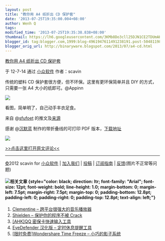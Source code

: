 ```yaml
---
layout: post
title: "教你用 A4 纸折出 CD 保护套"
date: '2013-07-25T19:35:00.004+08:00'
author: Wenh Q
tags:
modified_time: '2013-07-25T19:35:38.838+08:00'
thumbnail: https://lh6.googleusercontent.com/3KMb8Do3cll25DJN1CE2TDUmAH4Y7G2lhelZ5xC190m5m4cyB9f7s-vCVqxl-N4ZvHTI037jWgQbRls0IbVXXF1Zh9oFn2N5drWe_Imp9RM6vxiFgAQ=s72-c
blogger_id: tag:blogger.com,1999:blog-4961947611491238191.post-5048119871582377359
blogger_orig_url: http://binaryware.blogspot.com/2013/07/a4-cd.html
---
```


[
教你用 A4 纸折出 CD
保护套](http://www.appinn.com/how-to-use-paper-to-protect-cd/)

于 12-7-14 通过 [小众软件](http://www.appinn.com/) 作者：scavin

传统的塑料 CD 保护套很方便，但不环保。这里有更环保简单并且 DIY
的方式，只需要一张 A4 大小的纸即可。@Appinn

![](https://lh6.googleusercontent.com/3KMb8Do3cll25DJN1CE2TDUmAH4Y7G2lhelZ5xC190m5m4cyB9f7s-vCVqxl-N4ZvHTI037jWgQbRls0IbVXXF1Zh9oFn2N5drWe_Imp9RM6vxiFgAQ)

看图，简单明了，自己动手丰衣足食。

来自
@[sfufoet](https://twitter.com/sfufoet/status/224316375416573953) 的推文及[来源](http://tonytacacci.tumblr.com/post/26966272618/cd-wrap-lettersheet)

感谢
@[沉默蓝](http://weibo.com/1684197391/ysS2G9I8s) 制作的带折叠线的可打印
PDF 版本，[下载地址](http://g.appinn.com/vp)

![](https://lh5.googleusercontent.com/PmpzEwTt-aDPzh9ygBGqbZ2Ae6d6a7OfuiGfklCL2R0Zdb_EPq-LhgL5bz_XfYmmG34pjrxXw6SFPldVj2JAAIozg8vD2rkFhrh_OZI3D3q0Jsogbi0)

[>>点击这里打开原文评论<<](http://www.appinn.com/how-to-use-paper-to-protect-cd/?utm_source=feeds&utm_medium=permalink&utm_campaign=feeds)

* * * * *

[©](http://www.appinn.com/copyright/?utm_source=feeds&utm_medium=copyright&utm_campaign=feeds)2012
scavin for
[小众软件](http://www.appinn.com/?utm_source=feeds&utm_medium=appinn&utm_campaign=feeds) |
[加入我们](http://www.appinn.com/join-us/?utm_source=feeds&utm_medium=joinus&utm_campaign=feeds) |
[投稿](http://www.appinn.com/contribute/?utm_source=feeds&utm_medium=contribute&utm_campaign=feeds) |
[订阅指南](http://www.appinn.com/feeds-subscribe/?utm_source=feeds&utm_medium=feedsubscribe&utm_campaign=feeds) |
[反馈](http://appinn.wufoo.com/forms/eccae-aeeae/)(图片不正常等问题)

#### ![](https://lh6.googleusercontent.com/MLlIRncWp4QqT1p0d6H4tEF26LFO3y1QDRpdHNgltvLvKCPHAxmlqCFiuLbP_P6nOO7nZV2-gsOB0wyeUDyd47cfYIRzXNGPSXSLj3D72Utz5cI9pM4)相关文章 {style="color: black; direction: ltr; font-family: "Arial"; font-size: 12pt; font-weight: bold; line-height: 1.0; margin-bottom: 0; margin-left: 7.5pt; margin-right: 7.5pt; margin-top: 0; padding-bottom: 12.8pt; padding-left: 0; padding-right: 0; padding-top: 12.8pt; text-align: left;"}

1.  [Clementine –
    跨平台很强大的音乐播放器](http://www.appinn.com/clementine/)
2.  [Shielden – 保护你的程序不被 Crack](http://www.appinn.com/shielden/)
3.  [[AHK]QQ 密保卡快速输入工具](http://www.appinn.com/qq-mibaoka-ahk/)
4.  [EyeDefender 汉化版 –
    定时休息提醒工具](http://www.appinn.com/eyedefender-cn/)
5.  [[限时免费]Wondershare Time Freeze –
    小巧的影子系统](http://www.appinn.com/wondershare-time-freeze/)
